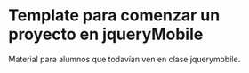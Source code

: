 # Template para comenzar un proyecto en jqueryMobile

Material para alumnos que todavían ven en clase jquerymobile.